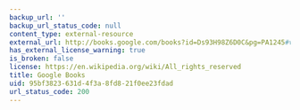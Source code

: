 ```yaml
---
backup_url: ''
backup_url_status_code: null
content_type: external-resource
external_url: http://books.google.com/books?id=Ds93H98Z6D0C&pg=PA1245#v=onepage
has_external_license_warning: true
is_broken: false
license: https://en.wikipedia.org/wiki/All_rights_reserved
title: Google Books
uid: 95bf3823-631d-4f3a-8fd8-21f0ee23fdad
url_status_code: 200
---
```

